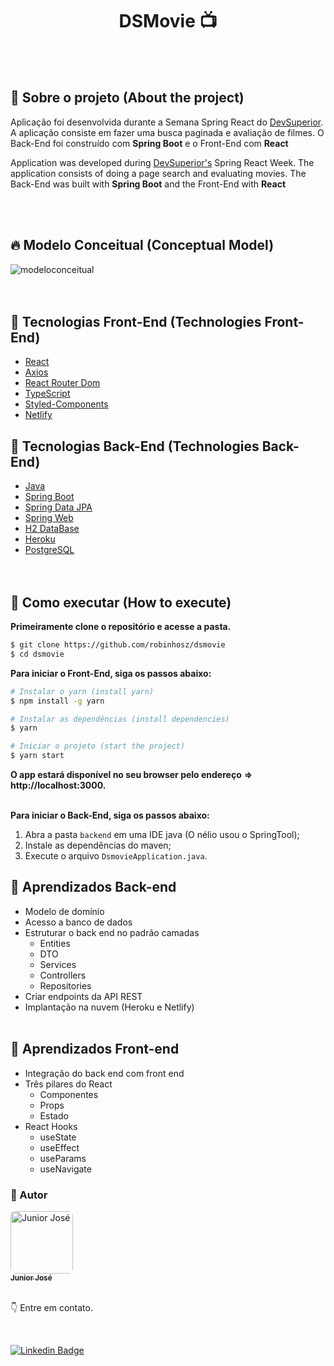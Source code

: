 <h1 align="center"> 
  <strong> DSMovie 📺 </strong>
</h1>
<br><br>

## 🔎 Sobre o projeto (About the project)
Aplicação foi desenvolvida durante a Semana Spring React do [DevSuperior](https://www.youtube.com/devsuperior).
A aplicação consiste em fazer uma busca paginada e avaliação de filmes. O Back-End foi construído com **Spring Boot** e o Front-End com **React**


Application was developed during [DevSuperior's](https://www.youtube.com/devsuperior) Spring React Week.
The application consists of doing a page search and evaluating movies. The Back-End was built with **Spring Boot** and the Front-End with **React**

<br><br>

## 🔥 Modelo Conceitual (Conceptual Model)

![modeloconceitual](https://user-images.githubusercontent.com/82779533/158066637-b595620b-cfb6-4b73-b374-bf287b1943b7.jpg)
<br><br><br>

## 🎨 Tecnologias Front-End (Technologies Front-End)

- [React](https://reactjs.org)
- [Axios](https://axios-http.com/)
- [React Router Dom](https://v5.reactrouter.com/web/guides/quick-start)
- [TypeScript](https://www.typescriptlang.org/)
- [Styled-Components](https://styled-components.com/)
- [Netlify](https://www.netlify.com/)

## 🔧 Tecnologias Back-End (Technologies Back-End)

- [Java](https://www.java.com/pt-BR/)
- [Spring Boot](https://spring.io/projects/spring-boot)
- [Spring Data JPA](https://spring.io/projects/spring-data-jpa)
- [Spring Web](https://spring.io/)
- [H2 DataBase](https://www.h2database.com/html/main.html)
- [Heroku](https://www.heroku.com/)
- [PostgreSQL](https://www.postgresql.org/)
<br><br><br>

## 🚀 Como executar (How to execute)

**Primeiramente clone o repositório e acesse a pasta.**

```bash
$ git clone https://github.com/robinhosz/dsmovie
$ cd dsmovie
```

**Para iniciar o Front-End, siga os passos abaixo:**

```bash
# Instalar o yarn (install yarn)
$ npm install -g yarn
```
```bash
# Instalar as dependências (install dependencies)
$ yarn
```
```bash
# Iniciar o projeto (start the project)
$ yarn start
```
**O app estará disponível no seu browser pelo endereço** **=>** **http://localhost:3000.**
<br><br>

**Para iniciar o Back-End, siga os passos abaixo:**

1. Abra a pasta `backend` em uma IDE java (O nélio usou o SpringTool);
2. Instale as dependências do maven;
3. Execute o arquivo `DsmovieApplication.java`.
   
## 🎉 Aprendizados Back-end

- Modelo de domínio
- Acesso a banco de dados
- Estruturar o back end no padrão camadas
  - Entities
  - DTO
  - Services
  - Controllers
  - Repositories
- Criar endpoints da API REST
- Implantação na nuvem (Heroku e Netlify)
<br><br>

## 🎉 Aprendizados Front-end

- Integração do back end com front end
- Três pilares do React
  - Componentes
  - Props
  - Estado
- React Hooks
  - useState
  - useEffect
  - useParams
  - useNavigate

### 🧑 Autor

<a href="https://juniorjse.github.io/">
 <img style="border-radius: 8px" src="https://avatars.githubusercontent.com/u/69211250?v=4" width="100px;" alt="Junior José"/>
<br />
<sub><strong>Junior José</strong></sub></a>


<br />
<br />

:point_down: Entre em contato.

<br />

[![Linkedin Badge](https://img.shields.io/badge/-LinkedIn-blue?style=for-the-badge&logo=Linkedin&logoColor=white&link=https://https://www.linkedin.com/in/junior-j-silva)](https://https://www.linkedin.com/in/junior-j-silva)



